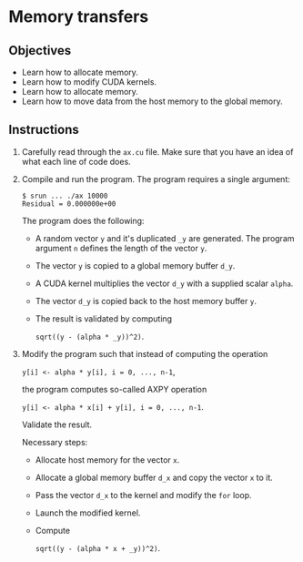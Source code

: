 # Memory transfers

## Objectives

 - Learn how to allocate memory.
 - Learn how to modify CUDA kernels.
 - Learn how to allocate memory.
 - Learn how to move data from the host memory to the global memory.

## Instructions

 1. Carefully read through the `ax.cu` file. Make sure that you have an idea
    of what each line of code does.

 2. Compile and run the program. The program requires a single argument:
 
    ```
    $ srun ... ./ax 10000
    Residual = 0.000000e+00
    ```
    
    The program does the following:
     - A random vector `y` and it's duplicated `_y` are generated.
       The program argument `n` defines the length of the vector `y`.
     - The vector `y` is copied to a global memory buffer `d_y`.
     - A CUDA kernel multiplies the vector `d_y` with a supplied scalar `alpha`.
     - The vector `d_y` is copied back to the host memory buffer `y`.
     - The result is validated by computing
     
       `sqrt((y - (alpha * _y))^2)`.

 3. Modify the program such that instead of computing the operation
    
    `y[i] <- alpha * y[i], i = 0, ..., n-1`, 
    
    the program computes so-called AXPY operation
    
    `y[i] <- alpha * x[i] + y[i], i = 0, ..., n-1`. 
    
    Validate the result.

    Necessary steps:
     - Allocate host memory for the vector `x`.
     - Allocate a global memory buffer `d_x` and copy the vector `x` to it.
     - Pass the vector `d_x` to the kernel and modify the `for` loop.
     - Launch the modified kernel.
     - Compute

       `sqrt((y - (alpha * x + _y))^2)`.
